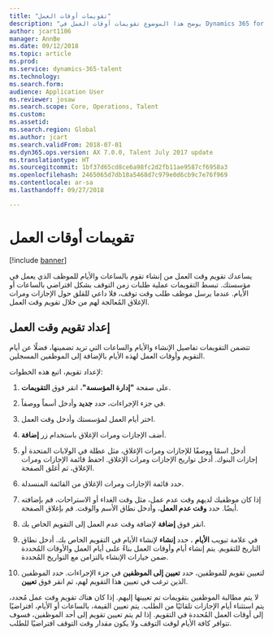 ```yaml
---
title: "تقويمات أوقات العمل"
description: "يوضح هذا الموضوع تقويمات أوقات العمل في Dynamics 365 for Talent -- Core HR فضلًا عن كيفية إعداد التقويمات."
author: jcart1106
manager: AnnBe
ms.date: 09/12/2018
ms.topic: article
ms.prod: 
ms.service: dynamics-365-talent
ms.technology: 
ms.search.form: 
audience: Application User
ms.reviewer: josaw
ms.search.scope: Core, Operations, Talent
ms.custom: 
ms.assetid: 
ms.search.region: Global
ms.author: jcart
ms.search.validFrom: 2018-07-01
ms.dyn365.ops.version: AX 7.0.0, Talent July 2017 update
ms.translationtype: HT
ms.sourcegitcommit: 1bf37d65cd8ce6a98fc2d2fb11ae9587cf6958a3
ms.openlocfilehash: 2465065d7db18a5468d7c979e0d6cb9c7e76f969
ms.contentlocale: ar-sa
ms.lasthandoff: 09/27/2018

---
```


# <a name="working-time-calendars"></a>تقويمات أوقات العمل

[!include [banner](includes/banner.md)]

يساعدك تقويم وقت العمل من إنشاء تقوم بالساعات والأيام للموظف الذي يعمل في مؤسستك. تبسط التقويمات عملية طلبات زمن التوقف بشكل افتراضي بالساعات أو الأيام. عندما يرسل موظف طلب وقت توقف، فلا داعي للقلق حول الإجازات ومرات الإغلاق المُعالجة لهم من خلال تقويم وقت العمل.

## <a name="setting-up-a-working-time-calendar"></a>إعداد تقويم وقت العمل

تتضمن التقويمات تفاصيل الإنشاء والأيام والساعات التي تريد تضمينها، فضلًا عن أيام التقويم وأوقات العمل لهذه الأيام بالإضافة إلى الموظفين المسجلين. 

لإعداد تقويم، اتبع هذه الخطوات:

1. على صفحة **"إدارة المؤسسة"**، انقر فوق **التقويمات**.

2. في جزء الإجراءات، حدد **جديد** وأدخل أسماً ووصفاً.

3. اختر أيام العمل لمؤسستك وأدخل وقت العمل.

4. أضف الإجازات ومرات الإغلاق باستخدام زر **إضافة**.

5. أدخل اسمًا ووصفًا للإجازات ومرات الإغلاق، مثل عطلة في الولايات المتحدة أو إجازات البنوك. أدخل تواريخ الإجازات ومرات الإغلاق. احفظ قائمة الإجازات ومرات الإغلاق، ثم أغلق الصفحة.

6. حدد قائمة الإجازات ومرات الإغلاق من القائمة المنسدلة.

7. إذا كان موظفيك لديهم وقت عدم عمل، مثل وقت الغداء أو الاستراحات، قم بإضافته أيضًا. حدد **وقت عدم العمل**، وأدخل نطاق الأسم والوقت. قم بإغلاق الصفحة. 

8. انقر فوق **إضافة** لإضافة وقت عدم العمل إلى التقويم الخاص بك.

9. في علامة تبويب **الأيام** ، حدد **إنشاء** لإنشاء الأيام في التقويم الخاص بك. أدخل نطاق التاريخ للتقويم. يتم إنشاء أيام وأوقات العمل بناءً علىى أيام العمل والأوقات المُحددة ضمن خيارات الإنشاء بالتزامن مع التواريخ المُحددة.

10. لتعيين تقويم للموظفين، حدد **تعيين إلى الموظفين** في جزء الإجراءات. حدد الموظفين الذين ترغب في تعيين هذا التقويم لهم، ثم انقر فوق **تعيين**.

لا يتم مطالبة الموظفين بتقويمات تم تعيينها إليهم. إذا كان هناك تقويم وقت عمل مُحدد، يتم استثناء أيام الإجازات تلقائيًا من الطلب. يتم تعيين القيمة، بالساعات أو الأيام، افتراضيًا إلى أوقات العمل المُحددة في التقويم. إذا لم يتم تعيين تقويم إلى أحد الموظفين، فسوف تتوافر كافة الأيام لوقت التوقف ولا يكون مقدار وقت التوقف افتراضيًا للطلب. 

